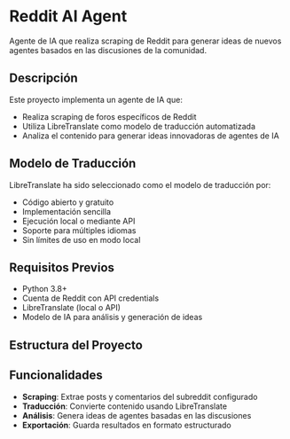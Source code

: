 # Reddit AI Agent

Agente de IA que realiza scraping de Reddit para generar ideas de nuevos agentes basados en las discusiones de la comunidad.

## Descripción

Este proyecto implementa un agente de IA que:
- Realiza scraping de foros específicos de Reddit
- Utiliza LibreTranslate como modelo de traducción automatizada
- Analiza el contenido para generar ideas innovadoras de agentes de IA

## Modelo de Traducción

LibreTranslate ha sido seleccionado como el modelo de traducción por:
- Código abierto y gratuito
- Implementación sencilla
- Ejecución local o mediante API
- Soporte para múltiples idiomas
- Sin límites de uso en modo local

## Requisitos Previos

- Python 3.8+
- Cuenta de Reddit con API credentials
- LibreTranslate (local o API)
- Modelo de IA para análisis y generación de ideas



## Estructura del Proyecto


## Funcionalidades

- **Scraping**: Extrae posts y comentarios del subreddit configurado
- **Traducción**: Convierte contenido usando LibreTranslate
- **Análisis**: Genera ideas de agentes basadas en las discusiones
- **Exportación**: Guarda resultados en formato estructurado


